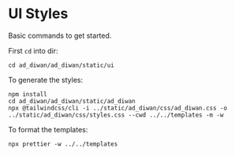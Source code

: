 # UI Styles

Basic commands to get started.

First `cd` into dir:

```console
cd ad_diwan/ad_diwan/static/ui
```

To generate the styles:

```console
npm install
cd ad_diwan/ad_diwan/static/ad_diwan
npx @tailwindcss/cli -i ../static/ad_diwan/css/ad_diwan.css -o ../static/ad_diwan/css/styles.css --cwd ../../templates -m -w
```

To format the templates:

```console
npx prettier -w ../../templates
```
